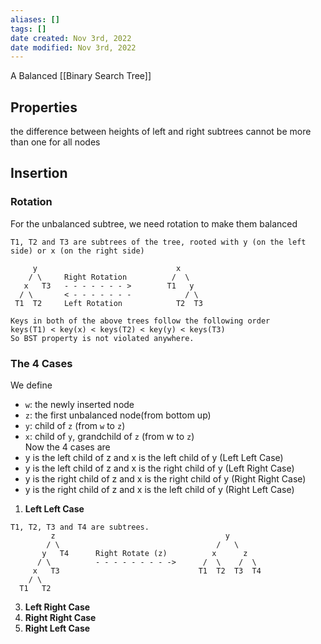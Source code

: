```yaml
---
aliases: []
tags: []
date created: Nov 3rd, 2022
date modified: Nov 3rd, 2022
---
```

A Balanced [[Binary Search Tree]]
## Properties
the difference between heights of left and right subtrees cannot be more than one for all nodes

## Insertion
### Rotation
For the unbalanced subtree, we need rotation to make them balanced

```
T1, T2 and T3 are subtrees of the tree, rooted with y (on the left side) or x (on the right side)     
      
     y                               x
    / \     Right Rotation          /  \
   x   T3   - - - - - - - >        T1   y 
  / \       < - - - - - - -            / \
 T1  T2     Left Rotation            T2  T3
 
Keys in both of the above trees follow the following order 
keys(T1) < key(x) < keys(T2) < key(y) < keys(T3)
So BST property is not violated anywhere.
```

### The 4 Cases
We define
- `w`: the newly inserted node  
- `z`: the first unbalanced node(from bottom up)  
- `y`: child of `z` (from `w` to `z`)  
- `x`: child of `y`, grandchild of `z` (from w to `z`)  
Now the 4 cases are
- y is the left child of z and x is the left child of y (Left Left Case) 
- y is the left child of z and x is the right child of y (Left Right Case) 
- y is the right child of z and x is the right child of y (Right Right Case) 
- y is the right child of z and x is the left child of y (Right Left Case)

1. **Left Left Case**
```
T1, T2, T3 and T4 are subtrees.
         z                                      y 
        / \                                   /   \
       y   T4      Right Rotate (z)          x      z
      / \          - - - - - - - - ->      /  \    /  \ 
     x   T3                               T1  T2  T3  T4
    / \
  T1   T2
```
3. **Left Right Case**
4. **Right Right Case**
5. **Right Left Case**